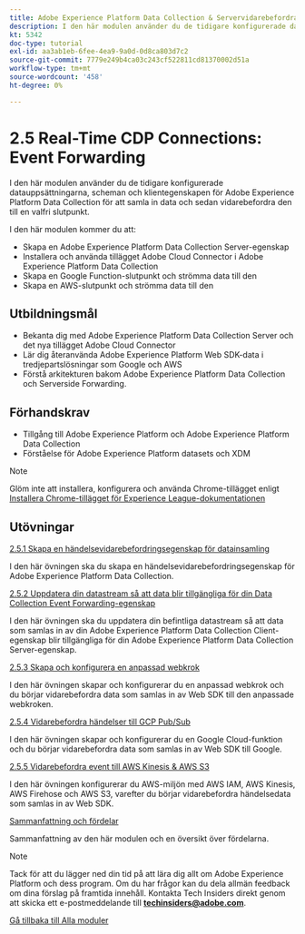 ```yaml
---
title: Adobe Experience Platform Data Collection & Servervidarebefordran i realtid
description: I den här modulen använder du de tidigare konfigurerade datauppsättningarna, scheman och Adobe Experience Platform Data Collection Server-egenskapen för att samla in data och sedan vidarebefordrar du den till en valfri slutpunkt.
kt: 5342
doc-type: tutorial
exl-id: aa3ab1eb-6fee-4ea9-9a0d-0d8ca803d7c2
source-git-commit: 7779e249b4ca03c243cf522811cd81370002d51a
workflow-type: tm+mt
source-wordcount: '458'
ht-degree: 0%

---
```


# 2.5 Real-Time CDP Connections: Event Forwarding

I den här modulen använder du de tidigare konfigurerade datauppsättningarna, scheman och klientegenskapen för Adobe Experience Platform Data Collection för att samla in data och sedan vidarebefordra den till en valfri slutpunkt.

I den här modulen kommer du att:

- Skapa en Adobe Experience Platform Data Collection Server-egenskap
- Installera och använda tillägget Adobe Cloud Connector i Adobe Experience Platform Data Collection
- Skapa en Google Function-slutpunkt och strömma data till den
- Skapa en AWS-slutpunkt och strömma data till den

## Utbildningsmål

- Bekanta dig med Adobe Experience Platform Data Collection Server och det nya tillägget Adobe Cloud Connector
- Lär dig återanvända Adobe Experience Platform Web SDK-data i tredjepartslösningar som Google och AWS
- Förstå arkitekturen bakom Adobe Experience Platform Data Collection och Serverside Forwarding.

## Förhandskrav

- Tillgång till Adobe Experience Platform och Adobe Experience Platform Data Collection
- Förståelse för Adobe Experience Platform datasets och XDM

>[!NOTE]
>
>Glöm inte att installera, konfigurera och använda Chrome-tillägget enligt [Installera Chrome-tillägget för Experience League-dokumentationen](../../gettingstarted/gettingstarted/ex1.md)

## Utövningar

[2.5.1 Skapa en händelsevidarebefordringsegenskap för datainsamling](./ex1.md)

I den här övningen ska du skapa en händelsevidarebefordringsegenskap för Adobe Experience Platform Data Collection.

[2.5.2 Uppdatera din datastream så att data blir tillgängliga för din Data Collection Event Forwarding-egenskap](./ex2.md)

I den här övningen ska du uppdatera din befintliga datastream så att data som samlas in av din Adobe Experience Platform Data Collection Client-egenskap blir tillgängliga för din Adobe Experience Platform Data Collection Server-egenskap.

[2.5.3 Skapa och konfigurera en anpassad webkrok](./ex3.md)

I den här övningen skapar och konfigurerar du en anpassad webkrok och du börjar vidarebefordra data som samlas in av Web SDK till den anpassade webkroken.

[2.5.4 Vidarebefordra händelser till GCP Pub/Sub](./ex4.md)

I den här övningen skapar och konfigurerar du en Google Cloud-funktion och du börjar vidarebefordra data som samlas in av Web SDK till Google.

[2.5.5 Vidarebefordra event till AWS Kinesis &amp; AWS S3](./ex5.md)

I den här övningen konfigurerar du AWS-miljön med AWS IAM, AWS Kinesis, AWS Firehose och AWS S3, varefter du börjar vidarebefordra händelsedata som samlas in av Web SDK.

[Sammanfattning och fördelar](./summary.md)

Sammanfattning av den här modulen och en översikt över fördelarna.

>[!NOTE]
>
>Tack för att du lägger ned din tid på att lära dig allt om Adobe Experience Platform och dess program. Om du har frågor kan du dela allmän feedback om dina förslag på framtida innehåll. Kontakta Tech Insiders direkt genom att skicka ett e-postmeddelande till **techinsiders@adobe.com**.

[Gå tillbaka till Alla moduler](../../../overview.md)
